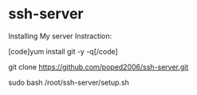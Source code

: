 # ssh-server

Installing My server Instraction:


[code]yum install git -y -q[/code]

git clone https://github.com/poped2006/ssh-server.git

sudo bash /root/ssh-server/setup.sh
